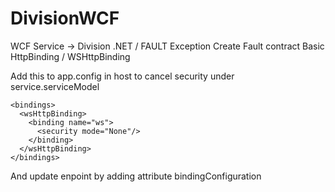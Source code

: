 # DivisionWCF

WCF Service -> Division
.NET / FAULT Exception
Create Fault contract
Basic HttpBinding / WSHttpBinding


Add this to  app.config in host to cancel security under service.serviceModel
<!-- no security -->
    <bindings> 
      <wsHttpBinding>
        <binding name="ws">
          <security mode="None"/>
        </binding>
      </wsHttpBinding>
    </bindings>

And update enpoint by adding attribute bindingConfiguration
<!-- Endpoint modification -->
<endpoint address="" binding="wsHttpBinding" contract="DivService.IService1" bindingConfiguration="ws">
</endpoint>
